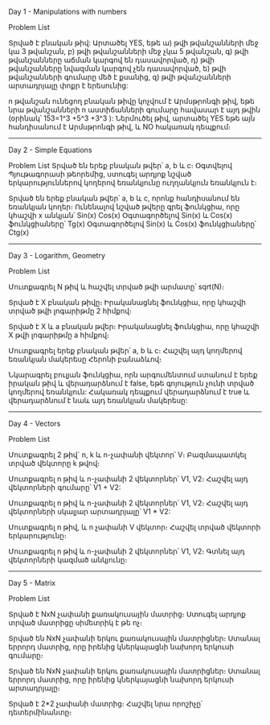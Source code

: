 Day 1 -  Manipulations with numbers

Problem List

Տրված է բնական թիվ: Արտածել YES, եթե
ա) թվի թվանշանների մեջ կա 3 թվանշան,
բ) թվի թվանշանների մեջ չկա 5 թվանշան,
գ) թվի թվանշանները աճման կարգով են դասավորված,
դ) թվի թվանշանները նվազման կարգով չեն դասավորված,
ե) թվի թվանշանների գումարը մեծ է քսանից,
զ) թվի թվանշանների արտադրյալը փոքր է երեսունից:

n թվանշան ունեցող բնական թիվը կոչվում է Արմսթրոնգի թիվ, 
եթե նրա թվանշանների n աստիճանների գումարը հավասար է 
այդ թվին (օրինակ՝ 153=1^3 +5^3 +3^3 ): Ներմուծել թիվ, 
արտածել YES եթե այն հանդիսանում է Արմսթրոնգի թիվ, 
և NO հակառակ դեպքում։

***************************************************************************

Day 2 -   Simple Equations

Problem List
Տրված են երեք բնական թվեր՝ a, b և c։ Օգտվելով Պյութագորասի թեորեմից,
ստուգել արդյոք նշված երկարություններով կողերով եռանկյունը 
ուղղանկյուն եռանկյուն է։

Տրված են երեք բնական թվեր՝ a, b և c, որոնք հանդիսանում են եռանկյան կողեր։ 
Ունենալով նշված թվերը գրել ֆունկցիա, որը կհաշվի x անկյան՝
Sin(x)
Cos(x)
Օգտագործելով Sin(x) և Cos(x) ֆունկցիաները՝ Tg(x)
Օգտագործելով Sin(x) և Cos(x) ֆունկցիաները՝ Ctg(x)

********************************************************************************

Day 3 -   Logarithm, Geometry

Problem List

Մուտքագրել N թիվ և հաշվել տրված թվի արմատը՝ sqrt(N)։

Տրված է X բնական թիվը։ Իրականացնել ֆունկցիա, 
որը կհաշվի տրված թվի լոգարիթմը 2 հիմքով։

Տրված է X և a բնական թվեր։ Իրականացնել ֆունկցիա, 
որը կհաշվի X թվի լոգարիթմը a հիմքով։

Մուտքագրել երեք բնական թվեր՝ a, b և c։ Հաշվել 
այդ կողմերով եռանկյան մակերեսը Հերոնի բանաձևով։

Նկարագրել բուլյան ֆունկցիա, որն արգումենտում ստանում է երեք 
իրական թիվ և վերադարձնում է false, եթե գոյություն չունի տրված 
կողմերով եռանկյուն: Հակառակ դեպքում վերադարձնում է true և 
վերադարձնում է նաև այդ եռանկյան մակերեսը:

**********************************************************************************


Day 4 -   Vectors

Problem List

Մուտքագրել  2 թիվ` n, k և n-չափանի վեկտոր՝ V։ 
Բազմապատկել տրված վեկտորը k թվով։

Մուտքագրել n թիվ և n-չափանի 2 վեկտորներ՝ V1, 
V2։ Հաշվել այդ վեկտորների գումարը՝ V1 + V2:

Մուտքագրել n թիվ և n-չափանի 2 վեկտորներ՝ 
V1, V2։ Հաշվել այդ վեկտորների սկալյար արտադրյալը՝ V1 * V2:

Մուտքագրել n թիվ, և n չափանի V  վեկտոր։ 
Հաշվել տրված վեկտորի երկարությունը։

Մուտքագրել n թիվ և n-չափանի 2 վեկտորներ՝ 
V1, V2։ Գտնել այդ վեկտորների կազմած անկյունը։

************************************************************************

Day 5 -   Matrix

Problem List

Տրված է NxN չափանի քառակուսային մատրից։
Ստուգել արդյոք տրված մատրիցը սիմետրիկ է թե ոչ։

Տրված են NxN չափանի երկու քառակուսային մատրիցներ։ 
Ստանալ երրորդ մատրից, որը իրենից կներկայացնի 
նախորդ երկուսի գումարը։

Տրված են NxN չափանի երկու քառակուսային մատրիցներ։ 
Ստանալ երրորդ մատրից, որը իրենից կներկայացնի 
նախորդ երկուսի արտադրյալը։

Տրված է 2*2 չափանի մատրից։ 
Հաշվել նրա որոշիչը՝ դետերմինանտը։

